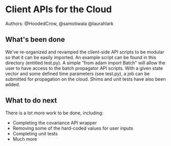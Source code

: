 # Client APIs for the Cloud
Authors: @HoodedCrow, @samotiwala @laurahlark
## What's been done
We've re-organized and revamped the client-side API scripts to be modular so that it can be easily imported. An example script can be found in this directory (entitled test.py). A simple "from adam import Batch" will allow the user to have access to the batch propagator API scripts. With a given state vector and some defined time parameters (see test.py), a job can be submitted for propagation on the cloud. Shims and unit tests have also been added.
## What to do next
There is a lot more work to be done, including:
* Completing the covariance API wrapper
* Removing some of the hard-coded values for user inputs
* Completing unit tests
* Much more

